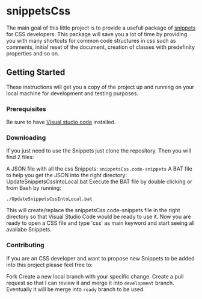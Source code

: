 # snippetsCss

The main goal of this little project is to provide a usefull package of [snippets](https://code.visualstudio.com/docs/editor/userdefinedsnippets#_creating-your-own-snippets) for CSS developers. This package will save you a lot of time by providing you with many shortcuts for common code structures in css such as comments, initial reset of the document, creation of classes with predefinity properties  and so on.

## Getting Started
These instructions will get you a copy of the project up and running on your local machine for development and testing purposes.

### Prerequisites
Be sure to have [Visual studio code](https://code.visualstudio.com/download) installed.


### Downloading
If you just need to use the Snippets just clone the repository. Then you will find 2 files:

A JSON file with all the css Snippets: `snippetsCss.code-snippets`
A BAT file to help you get the JSON into the right directory: UpdateSnippetsCssIntoLocal.bat
Execute the BAT file by double clicking or from Bash by running:
```
./UpdateSnippetsCssIntoLocal.bat
```
This will create/replace the snippetsCss.code-snippets file in the right directory so that Visual Studio Code would be ready to use it. Now you are ready to open a CSS file and type 'css' as main keyword and start seeing all availabe Snippets.

### Contributing
If you are an CSS developer and want to propose new Snippets to be added into this project please feel free to:

Fork
Create a new local branch with your specific change.
Create a pull request so that I can review it and merge it into `development` branch. Eventually it will be merge into `ready` branch to be used.
